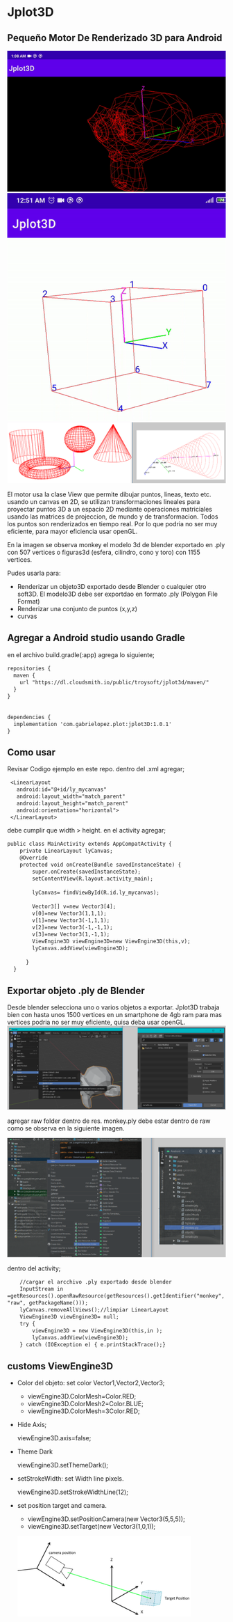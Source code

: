 # Jplot3D
## Pequeño Motor De Renderizado 3D para Android

![GitHub Logo](/image/monogif.gif)![GitHub Logo](/image/cubogif.gif)
![GitHub Logo](/image/curvas.png)


El motor usa la clase View que permite dibujar puntos, lineas, texto etc. usando un canvas en 2D,
se utilizan transformaciones lineales para proyectar puntos 3D a un espacio 2D mediante operaciones
matriciales usando las matrices de projeccion, de mundo y de transformacion. Todos los puntos
son renderizados en tiempo real. Por lo que podria no ser muy eficiente, para mayor eficiencia usar openGL.

En la imagen se observa monkey el modelo 3d de blender exportado en .ply  con 507 vertices o figuras3d (esfera, cilindro, cono y toro) con 1155 vertices.




Pudes usarla para:
- Renderizar un objeto3D exportado desde Blender o cualquier otro soft3D. El modelo3D debe ser exportdao en formato .ply (Polygon File Format)
- Renderizar una conjunto de puntos (x,y,z) 
- curvas

## Agregar a Android studio usando Gradle
en el archivo build.gradle(:app) agrega lo siguiente;

    repositories {
      maven {
        url "https://dl.cloudsmith.io/public/troysoft/jplot3d/maven/"
      }
    }


    dependencies {
      implementation 'com.gabrielopez.plot:jplot3D:1.0.1'
    }
    
## Como usar
Revisar Codigo ejemplo en este repo.
dentro del .xml agregar;

     <LinearLayout
       android:id="@+id/ly_mycanvas"
       android:layout_width="match_parent"
       android:layout_height="match_parent"
       android:orientation="horizontal">
     </LinearLayout>

debe cumplir que width > height. en el activity agregar;
   
    public class MainActivity extends AppCompatActivity {
        private LinearLayout lyCanvas;
        @Override
        protected void onCreate(Bundle savedInstanceState) {
            super.onCreate(savedInstanceState);
            setContentView(R.layout.activity_main);

            lyCanvas= findViewById(R.id.ly_mycanvas);
           
            Vector3[] v=new Vector3[4];
            v[0]=new Vector3(1,1,1);
            v[1]=new Vector3(-1,1,1);
            v[2]=new Vector3(-1,-1,1);
            v[3]=new Vector3(1,-1,1);
            ViewEngine3D viewEngine3D=new ViewEngine3D(this,v);
            lyCanvas.addView(viewEngine3D);

          }
      }    



## Exportar objeto .ply de Blender
Desde blender selecciona uno o varios objetos a exportar. Jplot3D trabaja bien con hasta unos 1500 vertices en un smartphone de 4gb ram
para mas vertices podria no ser muy eficiente, quisa deba usar openGL.  
![GitHub Logo](/image/export.png)

agregar raw folder dentro de res. monkey.ply  debe estar dentro de raw
como se observa en la siguiente imagen.

![GitHub Logo](/image/addply.png)

dentro del activity; 

        //cargar el arcchivo .ply exportado desde blender 
        InputStream in =getResources().openRawResource(getResources().getIdentifier("monkey", "raw", getPackageName()));
        lyCanvas.removeAllViews();//limpiar LinearLayout
        ViewEngine3D viewEngine3D= null;
        try {
            viewEngine3D = new ViewEngine3D(this,in );
            lyCanvas.addView(viewEngine3D);
        } catch (IOException e) { e.printStackTrace();}
        
 ## customs ViewEngine3D
 - Color del objeto: set color Vector1,Vector2,Vector3;
  
   - viewEngine3D.ColorMesh=Color.RED;
   - viewEngine3D.ColorMesh2=Color.BLUE;
   - viewEngine3D.ColorMesh=3Color.RED;
 - Hide Axis;
 
   viewEngine3D.axis=false;
 - Theme Dark

    viewEngine3D.setThemeDark(); 
    
 - setStrokeWidth: set Width line pixels.
 
    viewEngine3D.setStrokeWidthLine(12);  
 
 - set position target and camera. 
   - viewEngine3D.setPositionCamera(new Vector3(5,5,5));
   - viewEngine3D.setTarget(new Vector3(1,0,1));
   
   ![GitHub Logo](/image/camera.png)  
